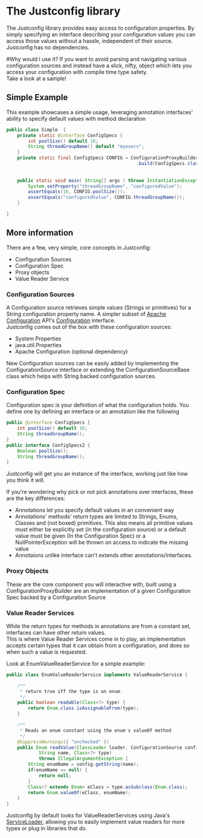 # The Justconfig library

The Justconfig library provides easy access to configuration properties. By simply specifying an interface describing your configuration values you can access those values without a hassle, independent of their source.  
Justconfig has no dependencies.


#Why would I use it?
If you want to avoid parsing and navigating various configuration sources and instead
have a slick, nifty, object which lets you access your configuration with compile time type safety.  
Take a look at a sample!


## Simple Example
This example showcases a simple usage, leveraging annotation interfaces' ability to specify default values with method declaration


```java
public class Simple  {	
	private static @interface ConfigSpecs {
		int poolSize() default 16;
		String threadGroupName() default "myexecs";
	}
	private static final ConfigSpecs CONFIG = ConfigurationProxyBuilder.newBuilder(new SystemPropertiesConfigurationSource())
												.build(ConfigSpecs.class);
	
	
    public static void main( String[] args ) throws InstantiationException, IllegalAccessException{
    	System.setProperty("threadGroupName", "configuredValue");
    	assertEquals(16, CONFIG.poolSize());
    	assertEquals("configuredValue", CONFIG.threadGroupName());
    }

}


```

## More information
There are a few, very simple, core concepts in Justconfig:  

* Configuration Sources
* Configuration Spec
* Proxy objects
* Value Reader Service


### Configuration Sources
A Configuration source retrieves simple values (Strings or primitives) for a String configuration property name. A simpler subset of [Apache Configuration](http://commons.apache.org/configuration/) API's [Configuration](http://commons.apache.org/configuration/apidocs/org/apache/commons/configuration/Configuration.html) interface.  
Justconfig comes out of the box with these configuration sources:  

* System Properties  
* java.util.Properties  
* Apache Configuration (optional dependency)


New Configuration sources can be easily added by implementing the ConfigurationSource interface or extending the ConfigurationSourceBase class which helps with String backed configuration sources.

### Configuration Spec
Configuration spec is your definition of what the configuration holds. You define one by defining an interface or an annotation like the following

```java
public @interface ConfigSpecs {
	int poolSize() default 16;
	String threadGroupName();
}
public interface ConfigSpecs2 {
	Boolean poolSize();
	String threadGroupName();
}
```
Justconfig will get you an instance of the interface, working just like how you think it will.  

If you're wondering why pick or not pick annotations over interfaces, these are the key differences:  

* Annotations let you specify default values in an convenient way  
* Annotations' methods' return types are limited to Strings, Enums, Classes and (not boxed) primitives. This also means all primitive values must either be explicitly set (in the configuration source) or a default value must be given (In the Configuration Spec) or a NullPointerException will be thrown on access to indicate the missing value  
* Annotaions unlike interface can't extends other annotations/interfaces.

### Proxy Objects
These are the core component you will interactive with, built using a ConfigurationProxyBuilder are an implementation
of a given Configuration Spec backed by a Configuration Source

### Value Reader Services
While the return types for methods in annotations are from a constant set, interfaces can have other return values.  
This is where Value Reader Services come in to play, an implementation accepts certain types that it can obtain from a configuration, and does so when such a value is requested.

Look at EnumValueReaderService for a simple example:
```java
public class EnumValueReaderService implements ValueReaderService {

	/**
	 * return true iff the type is an enum.
	 */
	public boolean readable(Class<?> type) {
		return Enum.class.isAssignableFrom(type);
	}

	/**
	 * Reads an enum constant using the enum's valueOf method
	 */
	@SuppressWarnings({ "unchecked" })
	public Enum readValue(ClassLoader loader, ConfigurationSource config,
			String name, Class<?> type)
			throws IllegalArgumentException {
		String enumName = config.getString(name);
		if(enumName == null) {
			return null;
		}
		Class<? extends Enum> eClass = type.asSubclass(Enum.class);
		return Enum.valueOf(eClass, enumName);
	}
}
```
Justconfig by default looks for ValueReaderServices using Java's [ServiceLoader](http://docs.oracle.com/javase/6/docs/api/java/util/ServiceLoader.html), allowing you to easily implement value readers for more types or plug in libraries that do.
